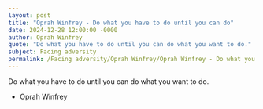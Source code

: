 ```yaml
---
layout: post
title: "Oprah Winfrey - Do what you have to do until you can do"
date: 2024-12-28 12:00:00 -0000
author: Oprah Winfrey
quote: "Do what you have to do until you can do what you want to do."
subject: Facing adversity
permalink: /Facing adversity/Oprah Winfrey/Oprah Winfrey - Do what you have to do until you can do
---
```


Do what you have to do until you can do what you want to do.

- Oprah Winfrey
